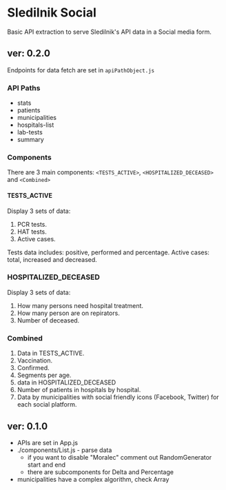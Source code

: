 # Sledilnik Social

Basic API extraction to serve Sledilnik's API data in a Social media form.

## ver: 0.2.0

Endpoints for data fetch are set in `apiPathObject.js`

### API Paths

- stats
- patients
- municipalities
- hospitals-list
- lab-tests
- summary

### Components

There are 3 main components: `<TESTS_ACTIVE>`, `<HOSPITALIZED_DECEASED>` and `<Combined>`

#### TESTS_ACTIVE

Display 3 sets of data:

1. PCR tests.
2. HAT tests.
3. Active cases.

Tests data includes: positive, performed and percentage.
Active cases: total, increased and decreased.

### HOSPITALIZED_DECEASED

Display 3 sets of data:

1. How many persons need hospital treatment.
2. How many person are on repirators.
3. Number of deceased.

### Combined

1. Data in TESTS_ACTIVE.
2. Vaccination.
3. Confirmed.
4. Segments per age.
5. data in HOSPITALIZED_DECEASED
6. Number of patients in hospitals by hospital.
7. Data by municipalities with social friendly icons (Facebook, Twitter) for each social platform.

## ver: 0.1.0

- APIs are set in App.js
- ./components/List.js - parse data
  - if you want to disable "Moralec" comment out RandomGenerator start and end
  - there are subcomponents for Delta and Percentage
- municipalities have a complex algorithm, check Array

